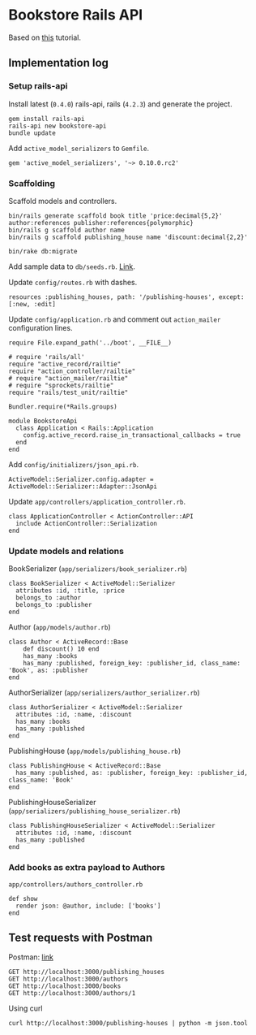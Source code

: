 # Bookstore Rails API

Based on [this](http://emberigniter.com/modern-bridge-ember-and-rails-5-with-json-api/) tutorial.

## Implementation log

### Setup rails-api

Install latest (`0.4.0`) rails-api, rails (`4.2.3`) and generate the project.

	gem install rails-api
	rails-api new bookstore-api
	bundle update

Add `active_model_serializers` to `Gemfile`.

	gem 'active_model_serializers', '~> 0.10.0.rc2'

### Scaffolding

Scaffold models and controllers.

	bin/rails generate scaffold book title 'price:decimal{5,2}' author:references publisher:references{polymorphic}
	bin/rails g scaffold author name
	bin/rails g scaffold publishing_house name 'discount:decimal{2,2}'

	bin/rake db:migrate

Add sample data to `db/seeds.rb`. [Link](https://github.com/szines/bookstore-api/blob/master/db/seeds.rb).

Update `config/routes.rb` with dashes.

    resources :publishing_houses, path: '/publishing-houses', except: [:new, :edit]

Update `config/application.rb` and comment out `action_mailer` configuration lines.

	require File.expand_path('../boot', __FILE__)

	# require 'rails/all'
	require "active_record/railtie"
	require "action_controller/railtie"
	# require "action_mailer/railtie"
	# require "sprockets/railtie"
	require "rails/test_unit/railtie"

	Bundler.require(*Rails.groups)

	module BookstoreApi
	  class Application < Rails::Application
	    config.active_record.raise_in_transactional_callbacks = true
	  end
	end

Add `config/initializers/json_api.rb`.

	ActiveModel::Serializer.config.adapter = ActiveModel::Serializer::Adapter::JsonApi

Update `app/controllers/application_controller.rb`.

    class ApplicationController < ActionController::API
      include ActionController::Serialization
    end

### Update models and relations

BookSerializer (`app/serializers/book_serializer.rb`)

    class BookSerializer < ActiveModel::Serializer
      attributes :id, :title, :price
      belongs_to :author
      belongs_to :publisher
    end

Author (`app/models/author.rb`)

    class Author < ActiveRecord::Base
        def discount() 10 end
        has_many :books
        has_many :published, foreign_key: :publisher_id, class_name: 'Book', as: :publisher
    end

AuthorSerializer (`app/serializers/author_serializer.rb`)

    class AuthorSerializer < ActiveModel::Serializer
      attributes :id, :name, :discount
      has_many :books
      has_many :published
    end

PublishingHouse (`app/models/publishing_house.rb`)

    class PublishingHouse < ActiveRecord::Base
      has_many :published, as: :publisher, foreign_key: :publisher_id, class_name: 'Book'
    end

PublishingHouseSerializer (`app/serializers/publishing_house_serializer.rb`)

    class PublishingHouseSerializer < ActiveModel::Serializer
      attributes :id, :name, :discount
      has_many :published
    end

### Add books as extra payload to Authors

`app/controllers/authors_controller.rb`

    def show
      render json: @author, include: ['books']
    end

## Test requests with Postman

Postman: [link](https://chrome.google.com/webstore/detail/postman/fhbjgbiflinjbdggehcddcbncdddomop?hl=en)

    GET http://localhost:3000/publishing_houses
    GET http://localhost:3000/authors
    GET http://localhost:3000/books
    GET http://localhost:3000/authors/1

Using curl

    curl http://localhost:3000/publishing-houses | python -m json.tool

